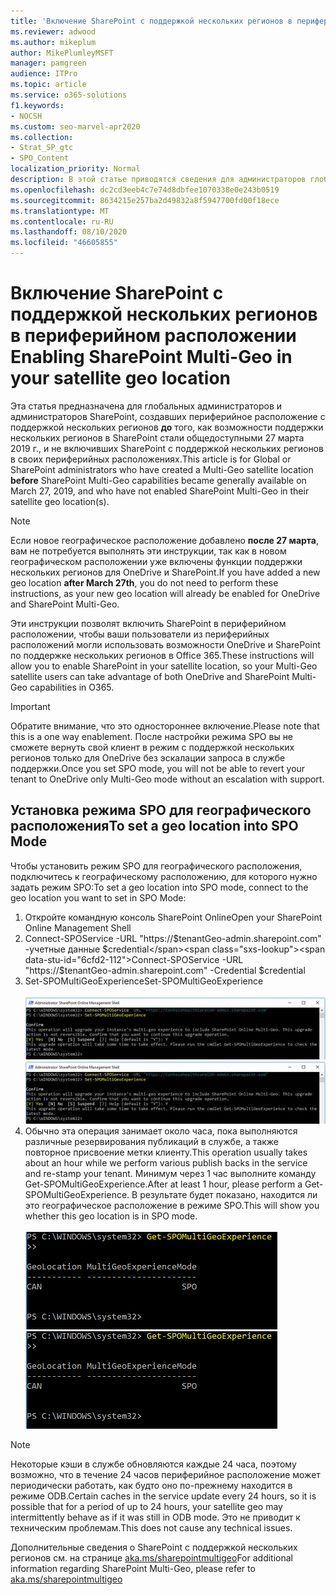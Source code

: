 ```yaml
---
title: 'Включение SharePoint c поддержкой нескольких регионов в периферийном расположении '
ms.reviewer: adwood
ms.author: mikeplum
author: MikePlumleyMSFT
manager: pamgreen
audience: ITPro
ms.topic: article
ms.service: o365-solutions
f1.keywords:
- NOCSH
ms.custom: seo-marvel-apr2020
ms.collection:
- Strat_SP_gtc
- SPO_Content
localization_priority: Normal
description: В этой статье приводятся сведения для администраторов глобальных сред или SharePoint о том, как использовать SharePoint с поддержкой нескольких регионов.
ms.openlocfilehash: dc2cd3eeb4c7e74d8dbfee1070338e0e243b0519
ms.sourcegitcommit: 8634215e257ba2d49832a8f5947700fd00f18ece
ms.translationtype: MT
ms.contentlocale: ru-RU
ms.lasthandoff: 08/10/2020
ms.locfileid: "46605855"
---
```

# <a name="enabling-sharepoint-multi-geo-in-your-satellite-geo-location"></a><span data-ttu-id="6cfd2-103">Включение SharePoint c поддержкой нескольких регионов в периферийном расположении </span><span class="sxs-lookup"><span data-stu-id="6cfd2-103">Enabling SharePoint Multi-Geo in your satellite geo location</span></span>

<span data-ttu-id="6cfd2-104">Эта статья предназначена для глобальных администраторов и администраторов SharePoint, создавших периферийное расположение с поддержкой нескольких регионов **до** того, как возможности поддержки нескольких регионов в SharePoint стали общедоступными 27 марта 2019 г., и не включивших SharePoint с поддержкой нескольких регионов в своих периферийных расположениях.</span><span class="sxs-lookup"><span data-stu-id="6cfd2-104">This article is for Global or SharePoint administrators who have created a Multi-Geo satellite location **before** SharePoint Multi-Geo capabilities became generally available on March 27, 2019, and who have not enabled SharePoint Multi-Geo in their satellite geo location(s).</span></span> 

>[!Note]
><span data-ttu-id="6cfd2-105">Если новое географическое расположение добавлено **после 27 марта**, вам не потребуется выполнять эти инструкции, так как в новом географическом расположении уже включены функции поддержки нескольких регионов для OneDrive и SharePoint.</span><span class="sxs-lookup"><span data-stu-id="6cfd2-105">If you have added a new geo location **after March 27th**, you do not need to perform these instructions, as your new geo location will already be enabled for OneDrive and SharePoint Multi-Geo.</span></span>

<span data-ttu-id="6cfd2-106">Эти инструкции позволят включить SharePoint в периферийном расположении, чтобы ваши пользователи из периферийных расположений могли использовать возможности OneDrive и SharePoint по поддержке нескольких регионов в Office 365.</span><span class="sxs-lookup"><span data-stu-id="6cfd2-106">These instructions will allow you to enable SharePoint in your satellite location, so your Multi-Geo satellite users can take advantage of both OneDrive and SharePoint Multi-Geo capabilities in O365.</span></span> 

>[!IMPORTANT]
><span data-ttu-id="6cfd2-107">Обратите внимание, что это одностороннее включение.</span><span class="sxs-lookup"><span data-stu-id="6cfd2-107">Please note that this is a one way enablement.</span></span> <span data-ttu-id="6cfd2-108">После настройки режима SPO вы не сможете вернуть свой клиент в режим с поддержкой нескольких регионов только для OneDrive без эскалации запроса в службе поддержки.</span><span class="sxs-lookup"><span data-stu-id="6cfd2-108">Once you set SPO mode, you will not be able to revert your tenant to OneDrive only Multi-Geo mode without an escalation with support.</span></span> 

## <a name="to-set-a-geo-location-into-spo-mode"></a><span data-ttu-id="6cfd2-109">Установка режима SPO для географического расположения</span><span class="sxs-lookup"><span data-stu-id="6cfd2-109">To set a geo location into SPO Mode</span></span>

<span data-ttu-id="6cfd2-110">Чтобы установить режим SPO для географического расположения, подключитесь к географическому расположению, для которого нужно задать режим SPO:</span><span class="sxs-lookup"><span data-stu-id="6cfd2-110">To set a geo location into SPO mode, connect to the geo location you want to set in SPO Mode:</span></span>

1.    <span data-ttu-id="6cfd2-111">Откройте командную консоль SharePoint Online</span><span class="sxs-lookup"><span data-stu-id="6cfd2-111">Open your SharePoint Online Management Shell</span></span> 
2.    <span data-ttu-id="6cfd2-112">Connect-SPOService -URL "https://$tenantGeo-admin.sharepoint.com" -учетные данные $credential</span><span class="sxs-lookup"><span data-stu-id="6cfd2-112">Connect-SPOService -URL "https://$tenantGeo-admin.sharepoint.com" -Credential $credential</span></span>
3.    <span data-ttu-id="6cfd2-113">Set-SPOMultiGeoExperience</span><span class="sxs-lookup"><span data-stu-id="6cfd2-113">Set-SPOMultiGeoExperience</span></span></br></br>
<span data-ttu-id="6cfd2-114">![Set-SPOMultiGeoExperience](media/Set-SPO-MultiGeo.jpg)</span><span class="sxs-lookup"><span data-stu-id="6cfd2-114">![Set-SPOMultiGeoExperience](media/Set-SPO-MultiGeo.jpg)</span></span>
4.    <span data-ttu-id="6cfd2-115">Обычно эта операция занимает около часа, пока выполняются различные резервирования публикаций в службе, а также повторное присвоение метки клиенту.</span><span class="sxs-lookup"><span data-stu-id="6cfd2-115">This operation usually takes about an hour while we perform various publish backs in the service and re-stamp your tenant.</span></span> <span data-ttu-id="6cfd2-116">Минимум через 1 час выполните команду Get-SPOMultiGeoExperience.</span><span class="sxs-lookup"><span data-stu-id="6cfd2-116">After at least 1 hour, please perform a Get-SPOMultiGeoExperience.</span></span>  <span data-ttu-id="6cfd2-117">В результате будет показано, находится ли это географическое расположение в режиме SPO.</span><span class="sxs-lookup"><span data-stu-id="6cfd2-117">This will show you whether this geo location is in SPO mode.</span></span></br></br>
<span data-ttu-id="6cfd2-118">![Set-SPOMultiGeoExperience](media/Get-SPO-MultiGeo.jpg)</span><span class="sxs-lookup"><span data-stu-id="6cfd2-118">![Set-SPOMultiGeoExperience](media/Get-SPO-MultiGeo.jpg)</span></span>

 
 
 
>[!Note]
><span data-ttu-id="6cfd2-119">Некоторые кэши в службе обновляются каждые 24 часа, поэтому возможно, что в течение 24 часов периферийное расположение может периодически работать, как будто оно по-прежнему находится в режиме ODB.</span><span class="sxs-lookup"><span data-stu-id="6cfd2-119">Certain caches in the service update every 24 hours, so it is possible that for a period of up to 24 hours, your satellite geo may intermittently behave as if it was still in ODB mode.</span></span> <span data-ttu-id="6cfd2-120">Это не приводит к техническим проблемам.</span><span class="sxs-lookup"><span data-stu-id="6cfd2-120">This does not cause any technical issues.</span></span> 
 
<span data-ttu-id="6cfd2-121">Дополнительные сведения о SharePoint с поддержкой нескольких регионов см. на странице [aka.ms/sharepointmultigeo](https://docs.microsoft.com/office365/enterprise/multi-geo-capabilities-in-onedrive-and-sharepoint-online-in-office-365)</span><span class="sxs-lookup"><span data-stu-id="6cfd2-121">For additional information regarding SharePoint Multi-Geo, please refer to [aka.ms/sharepointmultigeo](https://docs.microsoft.com/office365/enterprise/multi-geo-capabilities-in-onedrive-and-sharepoint-online-in-office-365)</span></span>



